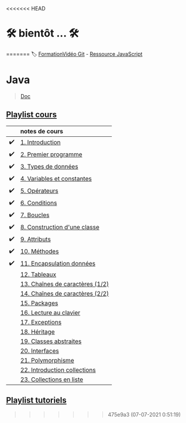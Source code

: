 <<<<<<< HEAD
# :hammer_and_wrench: bientôt ... :hammer_and_wrench:
=======
:label: [FormationVidéo Git](https://github.com/jasonchampagne/FormationVideo) - [Ressource JavaScript](https://github.com/jasonchampagne/FormationVideo/tree/master/Ressources/Java)

# Java
> [Doc](https://docs.oracle.com/en/java/javase/index.html)  

## [Playlist cours](https://github.com/jasonchampagne/FormationVideo/blob/master/Playlists/java-cours.md)  

||notes de cours|
-|:-|
|:heavy_check_mark:|[1. Introduction](cours/001_installation/note.md)
|:heavy_check_mark:|[2. Premier programme](cours/002_premier_programme/note.md)
|:heavy_check_mark:|[3. Types de données](cours/003_types_de_données/note.md)
|:heavy_check_mark:|[4. Variables et constantes](cours/004_variables_et_constantes/note.md)
|:heavy_check_mark:|[5. Opérateurs](cours/005_opérateurs/note.md)
|:heavy_check_mark:|[6. Conditions](cours/006_conditions/note.md)
|:heavy_check_mark:|[7. Boucles](cours/007_boucles/note.md)
|:heavy_check_mark:|[8. Construction d'une classe](cours/008_construction_d'une_classe/note.md)
|:heavy_check_mark:|[9. Attributs](cours/009_attributs/note.md)
|:heavy_check_mark:|[10. Méthodes](cours/010_méthodes/note.md)
|:heavy_check_mark:|[11. Encapsulation données](cours/011_encapsulation_données/note.md)
||[12. Tableaux](cours/012_tableaux/note.md)
||[13. Chaînes de caractères (1/2)](cours/013_chaînes_de_caractères_(1_2)/note.md)
||[14. Chaînes de caractères (2/2)](cours/014_chaînes_de_caractères_(2_2)/note.md)
||[15. Packages](cours/015_packages/note.md)
||[16. Lecture au clavier](cours/016_lecture_au_clavier/note.md)
||[17. Exceptions](cours/017_exceptions/note.md)
||[18. Héritage](cours/018_héritage/note.md)
||[19. Classes abstraites](cours/019_classes_abstraites/note.md)
||[20. Interfaces](cours/020_interfaces/note.md)
||[21. Polymorphisme](cours/021_polymorphisme/note.md)
||[22. Introduction collections](cours/022_introduction_collections/note.md)
||[23. Collections en liste](cours/023_collections_en_liste/note.md)

## [Playlist tutoriels](https://github.com/jasonchampagne/FormationVideo/blob/master/Playlists/java-tutoriels.md)  

<!--



# [12. Tableaux](https://www.youtube.com/watch?v=VdvUYGs17Ek)
# [13. Chaînes de caractères (1/2)](https://www.youtube.com/watch?v=wvQQ5263pvI)
# [14. Chaînes de caractères (2/2)](https://www.youtube.com/watch?v=EphmNLfZ2hM)
# [15. Packages](https://www.youtube.com/watch?v=8xVLSfM5UhY)
# [16. Lecture au clavier](https://www.youtube.com/watch?v=fa84_nrUrMw)
# [17. Exceptions](https://www.youtube.com/watch?v=UEISfoJaOyk)
# [18. Héritage](https://www.youtube.com/watch?v=8TSVW7SV0KA)
# [19. Classes abstraites](https://www.youtube.com/watch?v=dd0_nYhtaKQ)
# [20. Interfaces](https://www.youtube.com/watch?v=M0hkhOoOIHg)
# [21. Polymorphisme](https://www.youtube.com/watch?v=CPxrEntMxsQ)
# [22. Introduction collections](https://www.youtube.com/watch?v=ov3d4s5w_m0)
# [23. Collections en liste](https://www.youtube.com/watch?v=eXYLsxQvIF4)
-->
>>>>>>> 475e9a3 (07-07-2021 0:51:19)
